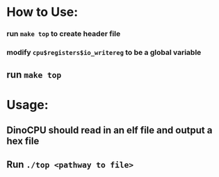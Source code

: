 # How to Use:

### run `make top` to create header file
### modify `cpu$registers$io_writereg` to be a global variable
## run `make top`

# Usage:

## DinoCPU should read in an elf file and output a hex file
## Run `./top <pathway to file>`